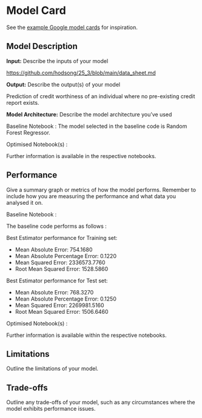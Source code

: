 # Model Card

See the [example Google model cards](https://modelcards.withgoogle.com/model-reports) for inspiration. 

## Model Description

**Input:** Describe the inputs of your model 

https://github.com/hodsong/25_3/blob/main/data_sheet.md

**Output:** Describe the output(s) of your model

Prediction of credit worthiness of an individual where no pre-existing credit report exists.

**Model Architecture:** Describe the model architecture you’ve used

Baseline Notebook : The model selected in the baseline code is Random Forest Regressor. 

Optimised Notebook(s) : 


Further information is available in the respective notebooks.

## Performance

Give a summary graph or metrics of how the model performs. Remember to include how you are measuring the performance and what data you analysed it on. 

Baseline Notebook : 

The baseline code performs as follows :

Best Estimator performance for Training set: 
- Mean Absolute Error: 754.1680
- Mean Absolute Percentage Error: 0.1220
- Mean Squared Error: 2336573.7760
- Root Mean Squared Error: 1528.5860

Best Estimator performance for Test set:

- Mean Absolute Error: 768.3270
- Mean Absolute Percentage Error: 0.1250
- Mean Squared Error: 2269981.5160
- Root Mean Squared Error: 1506.6460

Optimised Notebook(s) : 

Further information is available within the respective notebooks.

## Limitations

Outline the limitations of your model.

## Trade-offs

Outline any trade-offs of your model, such as any circumstances where the model exhibits performance issues. 
